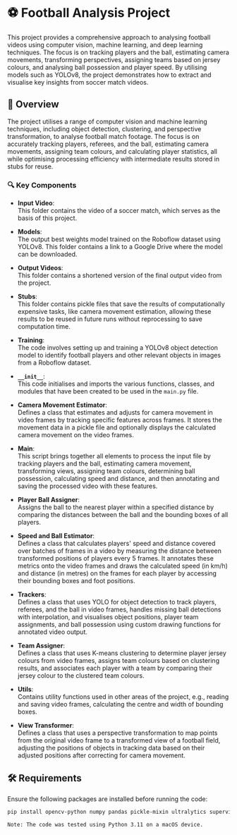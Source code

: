 # ⚽ Football Analysis Project

This project provides a comprehensive approach to analysing football videos using computer vision, machine learning, and deep learning techniques. The focus is on tracking players and the ball, estimating camera movements, transforming perspectives, assigning teams based on jersey colours, and analysing ball possession and player speed. By utilising models such as YOLOv8, the project demonstrates how to extract and visualise key insights from soccer match videos.

## 📄 Overview

The project utilises a range of computer vision and machine learning techniques, including object detection, clustering, and perspective transformation, to analyse football match footage. The focus is on accurately tracking players, referees, and the ball, estimating camera movements, assigning team colours, and calculating player statistics, all while optimising processing efficiency with intermediate results stored in stubs for reuse.

### 🔍 Key Components

- **Input Video**:  
  This folder contains the video of a soccer match, which serves as the basis of this project.

- **Models**:  
  The output best weights model trained on the Roboflow dataset using YOLOv8. This folder contains a link to a Google Drive where the model can be downloaded.

- **Output Videos**:  
  This folder contains a shortened version of the final output video from the project.

- **Stubs**:  
  This folder contains pickle files that save the results of computationally expensive tasks, like camera movement estimation, allowing these results to be reused in future runs without reprocessing to save computation time.

- **Training**:  
  The code involves setting up and training a YOLOv8 object detection model to identify football players and other relevant objects in images from a Roboflow dataset.

- **`__init__`**:  
  This code initialises and imports the various functions, classes, and modules that have been created to be used in the `main.py` file.

- **Camera Movement Estimator**:  
  Defines a class that estimates and adjusts for camera movement in video frames by tracking specific features across frames. It stores the movement data in a pickle file and optionally displays the calculated camera movement on the video frames.

- **Main**:  
  This script brings together all elements to process the input file by tracking players and the ball, estimating camera movement, transforming views, assigning team colours, determining ball possession, calculating speed and distance, and then annotating and saving the processed video with these features.

- **Player Ball Assigner**:  
  Assigns the ball to the nearest player within a specified distance by comparing the distances between the ball and the bounding boxes of all players.

- **Speed and Ball Estimator**:  
  Defines a class that calculates players' speed and distance covered over batches of frames in a video by measuring the distance between transformed positions of players every 5 frames. It annotates these metrics onto the video frames and draws the calculated speed (in km/h) and distance (in metres) on the frames for each player by accessing their bounding boxes and foot positions.

- **Trackers**:  
  Defines a class that uses YOLO for object detection to track players, referees, and the ball in video frames, handles missing ball detections with interpolation, and visualises object positions, player team assignments, and ball possession using custom drawing functions for annotated video output.

- **Team Assigner**:  
  Defines a class that uses K-means clustering to determine player jersey colours from video frames, assigns team colours based on clustering results, and associates each player with a team by comparing their jersey colour to the clustered team colours.

- **Utils**:  
  Contains utility functions used in other areas of the project, e.g., reading and saving video frames, calculating the centre and width of bounding boxes.

- **View Transformer**:  
  Defines a class that uses a perspective transformation to map points from the original video frame to a transformed view of a football field, adjusting the positions of objects in tracking data based on their adjusted positions after correcting for camera movement.

## 🛠️ Requirements

Ensure the following packages are installed before running the code:

```bash
pip install opencv-python numpy pandas pickle-mixin ultralytics supervision roboflow

Note: The code was tested using Python 3.11 on a macOS device.
